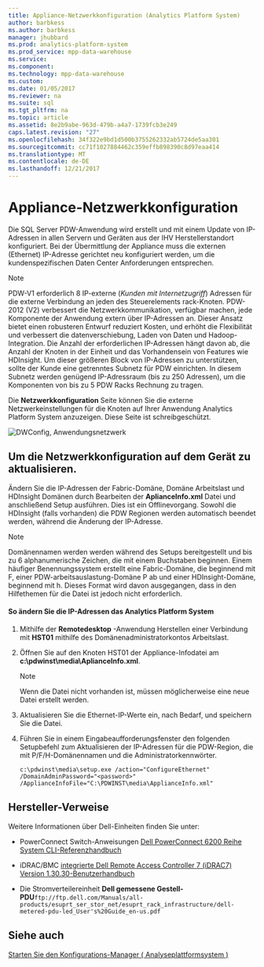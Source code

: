 ```yaml
---
title: Appliance-Netzwerkkonfiguration (Analytics Platform System)
author: barbkess
ms.author: barbkess
manager: jhubbard
ms.prod: analytics-platform-system
ms.prod_service: mpp-data-warehouse
ms.service: 
ms.component: 
ms.technology: mpp-data-warehouse
ms.custom: 
ms.date: 01/05/2017
ms.reviewer: na
ms.suite: sql
ms.tgt_pltfrm: na
ms.topic: article
ms.assetid: 8e2b9abe-963d-479b-a4a7-1739fcb3e249
caps.latest.revision: "27"
ms.openlocfilehash: 34f322e9bd1d500b3755262332ab5724de5aa301
ms.sourcegitcommit: cc71f1027884462c359effb898390c8d97eaa414
ms.translationtype: MT
ms.contentlocale: de-DE
ms.lasthandoff: 12/21/2017
---
```

# <a name="appliance-network-configuration"></a>Appliance-Netzwerkkonfiguration
Die SQL Server PDW-Anwendung wird erstellt und mit einem Update von IP-Adressen in allen Servern und Geräten aus der IHV Herstellerstandort konfiguriert. Bei der Übermittlung der Appliance muss die externen (Ethernet) IP-Adresse gerichtet neu konfiguriert werden, um die kundenspezifischen Daten Center Anforderungen entsprechen.  
  
> [!NOTE]  
> PDW-V1 erforderlich 8 IP-externe (*Kunden mit Internetzugriff*) Adressen für die externe Verbindung an jeden des Steuerelements rack-Knoten. PDW-2012 (V2) verbessert die Netzwerkkommunikation, verfügbar machen, jede Komponente der Anwendung extern über IP-Adressen an. Dieser Ansatz bietet einen robusteren Entwurf reduziert Kosten, und erhöht die Flexibilität und verbessert die datenverschiebung, Laden von Daten und Hadoop-Integration. Die Anzahl der erforderlichen IP-Adressen hängt davon ab, die Anzahl der Knoten in der Einheit und das Vorhandensein von Features wie HDInsight. Um dieser größeren Block von IP-Adressen zu unterstützen, sollte der Kunde eine getrenntes Subnetz für PDW einrichten. In diesem Subnetz werden genügend IP-Adressraum (bis zu 250 Adressen), um die Komponenten von bis zu 5 PDW Racks Rechnung zu tragen.  
  
Die **Netzwerkkonfiguration** Seite können Sie die externe Netzwerkeinstellungen für die Knoten auf Ihrer Anwendung Analytics Platform System anzuzeigen. Diese Seite ist schreibgeschützt.  
  
![DWConfig, Anwendungsnetzwerk](./media/appliance-network-configuration/SQL_Server_PDW_DWConfig_ApplTopNetwork.png "SQL_Server_PDW_DWConfig_ApplTopNetwork")  
  
## <a name="to-update-the-network-configuration-on-your-appliance"></a>Um die Netzwerkkonfiguration auf dem Gerät zu aktualisieren.  
Ändern Sie die IP-Adressen der Fabric-Domäne, Domäne Arbeitslast und HDInsight Domänen durch Bearbeiten der **AplianceInfo.xml** Datei und anschließend Setup ausführen. Dies ist ein Offlinevorgang. Sowohl die HDInsight (falls vorhanden) die PDW Regionen werden automatisch beendet werden, während die Änderung der IP-Adresse.  
  
> [!NOTE]  
> Domänennamen werden werden während des Setups bereitgestellt und bis zu 6 alphanumerische Zeichen, die mit einem Buchstaben beginnen. Einem häufiger Benennungssystem erstellt eine Fabric-Domäne, die beginnend mit F, einer PDW-arbeitsauslastung-Domäne P ab und einer HDInsight-Domäne, beginnend mit h. Dieses Format wird davon ausgegangen, dass in den Hilfethemen für die Datei ist jedoch nicht erforderlich. <!-- MISSING LINKS For more information about the domain structure, see [PDW Domain Security &#40;SQL Server PDW&#41;](../sqlpdw/pdw-domain-security-sql-server-pdw.md) and [Understanding the Security Model of the HDInsight Region &#40;Analytics Platform System&#41;](../hdinsight/understanding-the-security-model-of-the-hdinsight-region.md)  -->  
  
#### <a name="to-change-the-ip-addresses-of-the-analytics-platform-system"></a>So ändern Sie die IP-Adressen das Analytics Platform System  
  
1.  Mithilfe der **Remotedesktop** -Anwendung Herstellen einer Verbindung mit **HST01** mithilfe des Domänenadministratorkontos Arbeitslast.  
  
2.  Öffnen Sie auf den Knoten HST01 der Appliance-Infodatei am **c:\pdwinst\media\AplianceInfo.xml**.  
  
    > [!NOTE]  
    > Wenn die Datei nicht vorhanden ist, müssen möglicherweise eine neue Datei erstellt werden.  
  
3.  Aktualisieren Sie die Ethernet-IP-Werte ein, nach Bedarf, und speichern Sie die Datei.  
  
4.  Führen Sie in einem Eingabeaufforderungsfenster den folgenden Setupbefehl zum Aktualisieren der IP-Adressen für die PDW-Region, die mit P/F/H-Domänennamen und die Administratorkennwörter.  
  
    ```  
    c:\pdwinst\media\setup.exe /action="ConfigureEthernet" /DomainAdminPassword="<password>" /ApplianceInfoFile="C:\PDWINST\media\ApplianceInfo.xml"  
    ```  
  
## <a name="manufacturer-references"></a>Hersteller-Verweise  
Weitere Informationen über Dell-Einheiten finden Sie unter:  
  
-   PowerConnect Switch-Anweisungen [Dell PowerConnect 6200 Reihe System CLI-Referenzhandbuch](http://downloads.dell.com/Manuals/all-products/esuprt_ser_stor_net/esuprt_powerconnect/powerconnect-6224f_Reference%20Guide_en-us.pdf)  
  
-   iDRAC/BMC [integrierte Dell Remote Access Controller 7 (iDRAC7) Version 1.30.30-Benutzerhandbuch](http://downloads.dell.com/Manuals/all-products/esuprt_electronics/esuprt_software/esuprt_remote_ent_sys_mgmt/integrated-dell-remote-access-cntrllr-7-v1.30.30_User%27s%20Guide_en-us.pdf?c=us&l=en&cs=555&s=biz)  
  
-   Die Stromverteilereinheit **Dell gemessene Gestell-PDU**`ftp://ftp.dell.com/Manuals/all-products/esuprt_ser_stor_net/esuprt_rack_infrastructure/dell-metered-pdu-led_User's%20Guide_en-us.pdf`  
  
## <a name="see-also"></a>Siehe auch  
[Starten Sie den Konfigurations-Manager &#40; Analyseplattformsystem &#41;](launch-the-configuration-manager.md)  
  
